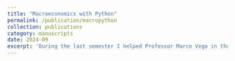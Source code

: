 ```yaml
---
title: "Macroeconomics with Python"
permalink: /publication/macropython
collection: publications
category: manuscripts 
date: 2024-09
excerpt: 'During the last semester I helped Professor Marco Vega in the design of examples and tasks of Python applied to macroeconomics. New examples and ideas were provided. The idea was to consolidate a well first-encounter with programming wwith some useful and motivating applications. I uploaded the files in the Jupyter Notebook inside a GitHub repo so you can access [here](https://github.com/supgquijano/Macro-Python)   '    
---
```

